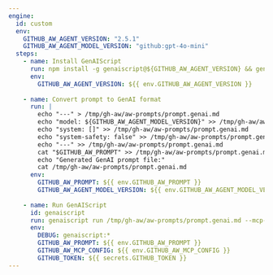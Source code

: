 ```yaml
---
engine:
  id: custom
  env:
    GITHUB_AW_AGENT_VERSION: "2.5.1"
    GITHUB_AW_AGENT_MODEL_VERSION: "github:gpt-4o-mini"
  steps:
    - name: Install GenAIScript
      run: npm install -g genaiscript@${GITHUB_AW_AGENT_VERSION} && genaiscript --version
      env:
        GITHUB_AW_AGENT_VERSION: ${{ env.GITHUB_AW_AGENT_VERSION }}
    
    - name: Convert prompt to GenAI format
      run: |
        echo "---" > /tmp/gh-aw/aw-prompts/prompt.genai.md
        echo "model: ${GITHUB_AW_AGENT_MODEL_VERSION}" >> /tmp/gh-aw/aw-prompts/prompt.genai.md
        echo "system: []" >> /tmp/gh-aw/aw-prompts/prompt.genai.md
        echo "system-safety: false" >> /tmp/gh-aw/aw-prompts/prompt.genai.md
        echo "---" >> /tmp/gh-aw/aw-prompts/prompt.genai.md
        cat "$GITHUB_AW_PROMPT" >> /tmp/gh-aw/aw-prompts/prompt.genai.md
        echo "Generated GenAI prompt file:"
        cat /tmp/gh-aw/aw-prompts/prompt.genai.md
      env:
        GITHUB_AW_PROMPT: ${{ env.GITHUB_AW_PROMPT }}
        GITHUB_AW_AGENT_MODEL_VERSION: ${{ env.GITHUB_AW_AGENT_MODEL_VERSION }}
    
    - name: Run GenAIScript
      id: genaiscript
      run: genaiscript run /tmp/gh-aw/aw-prompts/prompt.genai.md --mcp-config $GITHUB_AW_MCP_CONFIG --out /tmp/gh-aw/genaiscript-output.md
      env:
        DEBUG: genaiscript:*
        GITHUB_AW_PROMPT: ${{ env.GITHUB_AW_PROMPT }}
        GITHUB_AW_MCP_CONFIG: ${{ env.GITHUB_AW_MCP_CONFIG }}
        GITHUB_TOKEN: ${{ secrets.GITHUB_TOKEN }}
---
```


<!--
This shared configuration sets up a custom agentic engine using microsoft/genaiscript.

**Usage:**
Include this file in your workflow using frontmatter imports:

```yaml
---
imports:
  - shared/genaiscript.md
---
```

**Requirements:**
- The workflow will install genaiscript npm package using version from `GITHUB_AW_AGENT_VERSION` env var
- The original prompt file is converted to GenAI markdown format (prompt.genai.md)
- GenAIScript is executed with MCP server configuration if available
- Output is captured in the agent log file

**Note**: 
- This workflow requires internet access to install npm packages
- The genaiscript version can be customized by setting the `GITHUB_AW_AGENT_VERSION` environment variable (default: `2.5.1`)
- The AI model can be customized by setting the `GITHUB_AW_AGENT_MODEL_VERSION` environment variable (default: `gpt-4o-mini`)
- MCP server configuration is automatically passed if configured in the workflow
-->
